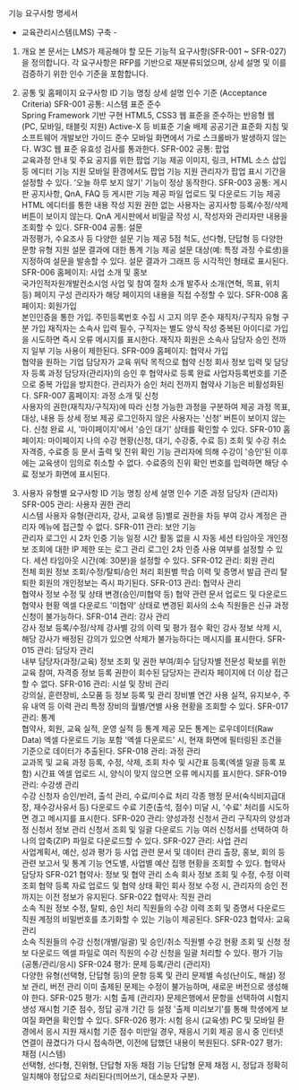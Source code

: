 기능 요구사항 명세서
- 교육관리시스템(LMS) 구축 -

1. 개요
본 문서는 LMS가 제공해야 할 모든 기능적 요구사항(SFR-001 ~ SFR-027)을 정의합니다. 각 요구사항은 RFP를 기반으로 재분류되었으며, 상세 설명 및 이를 검증하기 위한 인수 기준을 포함합니다.

2. 공통 및 홈페이지 요구사항
ID	기능 명칭	상세 설명	인수 기준 (Acceptance Criteria)
SFR-001	공통: 시스템 표준 준수	
Spring Framework 기반 구현
HTML5, CSS3 웹 표준을 준수하는 반응형 웹 (PC, 모바일, 태블릿 지원)
Active-X 등 비표준 기술 배제
공공기관 표준화 지침 및 소프트웨어 개발보안 가이드 준수
모바일 화면에서 가로 스크롤바가 발생하지 않는다.
W3C 웹 표준 유효성 검사를 통과한다.
SFR-002	공통: 팝업	
교육과정 안내 및 주요 공지를 위한 팝업 기능 제공
이미지, 링크, HTML 소스 삽입 등 에디터 기능 지원
모바일 환경에서도 팝업 기능 지원
관리자가 팝업 표시 기간을 설정할 수 있다.
'오늘 하루 보지 않기' 기능이 정상 동작한다.
SFR-003	공통: 게시판	
공지사항, QnA, FAQ 등 게시판 기능 제공
파일 업로드 및 다운로드 기능 제공
HTML 에디터를 통한 내용 작성 지원
권한 없는 사용자는 공지사항 등록/수정/삭제 버튼이 보이지 않는다.
QnA 게시판에서 비밀글 작성 시, 작성자와 관리자만 내용을 조회할 수 있다.
SFR-004	공통: 설문	
과정평가, 수요조사 등 다양한 설문 기능 제공
5점 척도, 선다형, 단답형 등 다양한 문항 유형 지원
설문 결과에 대한 통계 기능 제공
설문 대상(예: 특정 과정 수료생)을 지정하여 설문을 발송할 수 있다.
설문 결과가 그래프 등 시각적인 형태로 표시된다.
SFR-006	홈페이지: 사업 소개 및 홍보	
국가인적자원개발컨소시엄 사업 및 참여 절차 소개
발주사 소개(연혁, 목표, 위치 등) 페이지 구성
관리자가 해당 페이지의 내용을 직접 수정할 수 있다.
SFR-008	홈페이지: 회원가입	
본인인증을 통한 가입. 주민등록번호 수집 시 고지 의무 준수
재직자/구직자 유형 구분 가입
재직자는 소속사 입력 필수, 구직자는 별도 양식 작성
중복된 아이디로 가입을 시도하면 즉시 오류 메시지를 표시한다.
재직자 회원은 소속사 담당자 승인 전까지 일부 기능 사용이 제한된다.
SFR-009	홈페이지: 협약사 가입	
협약을 원하는 기업 담당자가 교육 위탁 목적으로 협약 신청
회사 정보 입력 및 담당자 등록
과정 담당자(관리자)의 승인 후 협약사로 등록 완료
사업자등록번호를 기준으로 중복 가입을 방지한다.
관리자가 승인 처리 전까지 협약사 기능은 비활성화된다.
SFR-007	홈페이지: 과정 소개 및 신청	
사용자의 권한(재직자/구직자)에 따라 신청 가능한 과정을 구분하여 제공
과정 목표, 대상, 내용 등 상세 정보 제공
로그인하지 않은 사용자는 '신청' 버튼이 보이지 않는다.
신청 완료 시, '마이페이지'에서 '승인 대기' 상태를 확인할 수 있다.
SFR-010	홈페이지: 마이페이지	
나의 수강 현황(신청, 대기, 수강중, 수료 등) 조회 및 수강 취소
자격증, 수료증 등 문서 출력 및 진위 확인 기능
관리자에 의해 수강이 '승인'된 이후에는 교육생이 임의로 취소할 수 없다.
수료증의 진위 확인 번호를 입력하면 해당 수료 정보가 화면에 표시된다.
3. 사용자 유형별 요구사항
ID	기능 명칭	상세 설명	인수 기준
과정 담당자 (관리자)
SFR-005	관리: 사용자 권한 관리	
시스템 사용자 유형(관리자, 강사, 교육생 등)별로 권한을 차등 부여
강사 계정은 관리자 메뉴에 접근할 수 없다.
SFR-011	관리: 보안 기능	
관리자 로그인 시 2차 인증 기능
일정 시간 활동 없을 시 자동 세션 타임아웃
개인정보 조회에 대한 IP 제한 또는 로그 관리
로그인 2차 인증 사용 여부를 설정할 수 있다.
세션 타임아웃 시간(예: 30분)을 설정할 수 있다.
SFR-012	관리: 회원 관리	
전체 회원 정보 조회/수정/탈퇴/승인 처리
회원별 학습 이력 및 증명서 발급 관리
탈퇴한 회원의 개인정보는 즉시 파기된다.
SFR-013	관리: 협약사 관리	
협약사 정보 수정 및 상태 변경(승인/미협약 등)
협약 관련 문서 업로드 및 다운로드
협약사 현황 엑셀 다운로드
'미협약' 상태로 변경된 회사의 소속 직원들은 신규 과정 신청이 불가능하다.
SFR-014	관리: 강사 관리	
강사 정보 등록/수정/삭제
강사별 강의 이력 및 평가 점수 확인
강사 정보 삭제 시, 해당 강사가 배정된 강의가 있으면 삭제가 불가능하다는 메시지를 표시한다.
SFR-015	관리: 담당자 관리	
내부 담당자(과정/교육) 정보 조회 및 권한 부여/회수
담당자별 전문성 확보를 위한 교육 참여, 자격증 정보 등록
권한이 회수된 담당자는 관리자 페이지에 더 이상 접근할 수 없다.
SFR-016	관리: 시설 및 장비 관리	
강의실, 훈련장비, 소모품 등 정보 등록 및 관리
장비별 연간 사용 실적, 유지보수, 주유 내역 등 이력 관리
특정 장비의 월별/연별 사용 현황을 조회할 수 있다.
SFR-017	관리: 통계	
협약사, 회원, 교육 실적, 운영 실적 등 통계 제공
모든 통계는 로우데이터(Raw Data) 엑셀 다운로드 기능 포함
'엑셀 다운로드' 시, 현재 화면에 필터링된 조건을 기준으로 데이터가 추출된다.
SFR-018	관리: 과정 관리	
교과목 및 교육 과정 등록, 수정, 삭제, 조회
차수 및 시간표 등록(엑셀 일괄 등록 포함)
시간표 엑셀 업로드 시, 양식이 맞지 않으면 오류 메시지를 표시한다.
SFR-019	관리: 수강생 관리	
수강 신청자 승인/반려, 출석 관리, 수료/미수료 처리
각종 행정 문서(숙식비지급대장, 재수강사유서 등) 다운로드
수료 기준(출석, 점수) 미달 시, '수료' 처리를 시도하면 경고 메시지를 표시한다.
SFR-020	관리: 양성과정 신청서 관리	
구직자의 양성과정 신청서 정보 관리
신청서 조회 및 일괄 다운로드 기능
여러 신청서를 선택하여 하나의 압축(ZIP) 파일로 다운로드할 수 있다.
SFR-027	관리: 사업 관리	
사업계획서, 예산, 성과 평가 등 사업 관련 문서 및 데이터 관리
출장, 홍보, 회의 등 관련 보고서 및 통계 기능
연도별, 사업별 예산 집행 현황을 조회할 수 있다.
협약사 담당자
SFR-021	협약사: 정보 및 협약 관리	
소속 회사 정보 조회 및 수정, 수정 이력 조회
협약 등록 자료 업로드 및 협약 상태 확인
회사 정보 수정 시, 관리자의 승인 전까지는 이전 정보가 유지된다.
SFR-022	협약사: 직원 관리	
소속 직원 정보 수정, 탈퇴, 승인 처리
직원들의 수강 이력 조회 및 증명서 다운로드
직원 계정의 비밀번호를 초기화할 수 있는 기능이 제공된다.
SFR-023	협약사: 교육 관리	
소속 직원들의 수강 신청(개별/일괄) 및 승인/취소
직원별 수강 현황 조회 및 신청 정보 다운로드
엑셀 파일로 여러 직원의 수강 신청을 일괄 처리할 수 있다.
평가 기능 (공통/관리/응시)
SFR-024	평가: 문제 등록/관리 (관리자)	
다양한 유형(선택형, 단답형 등)의 문항 등록 및 관리
문제별 속성(난이도, 해설) 정보 관리, 버전 관리
이미 출제된 문제는 수정이 불가능하며, 새로운 버전으로 생성해야 한다.
SFR-025	평가: 시험 출제 (관리자)	
문제은행에서 문항을 선택하여 시험지 생성
재시험 기준 점수, 정답 공개 기간 등 설정
'출제 미리보기'를 통해 학생에게 보여질 화면을 확인할 수 있다.
SFR-026	평가: 시험 응시 (교육생)	
PC 및 모바일 환경에서 응시 지원
재시험 기준 점수 미만일 경우, 재응시 기회 제공
응시 중 인터넷 연결이 끊겼다가 다시 접속하면, 이전에 답했던 내용이 복원된다.
SFR-027	평가: 채점 (시스템)	
선택형, 선다형, 진위형, 단답형 자동 채점 기능
단답형 문제 채점 시, 정답과 정확히 일치해야 정답으로 처리된다(띄어쓰기, 대소문자 구분).
